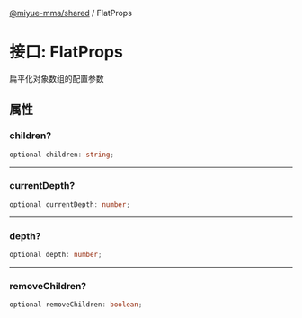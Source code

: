 [@miyue-mma/shared](../index.md) / FlatProps

# 接口: FlatProps

扁平化对象数组的配置参数

## 属性

### children?

```ts
optional children: string;
```

***

### currentDepth?

```ts
optional currentDepth: number;
```

***

### depth?

```ts
optional depth: number;
```

***

### removeChildren?

```ts
optional removeChildren: boolean;
```

